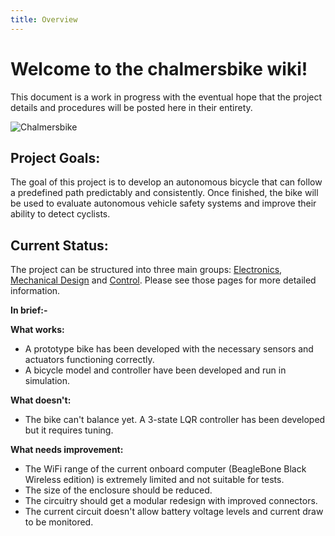 ```yaml
---
title: Overview
---
```


# Welcome to the chalmersbike wiki!

This document is a work in progress with the eventual hope that the project details and procedures will be posted here in their entirety.

![Chalmersbike](https://github.com/bababash/chalmersbike/blob/master/wiki/Skeppshult%20CYK%20EL%207.jpg)

## Project Goals:

The goal of this project is to develop an autonomous bicycle that can follow a predefined path predictably and consistently. Once finished, the bike will be used to evaluate autonomous vehicle safety systems and improve their ability to detect cyclists.

## Current Status:

The project can be structured into three main groups: [Electronics](https://github.com/bababash/chalmersbike/wiki/Electronics), [Mechanical Design](https://github.com/bababash/chalmersbike/wiki/Mechanical-Design) and [Control](https://github.com/bababash/chalmersbike/wiki/Control). Please see those pages for more detailed information.

**In brief:-**

**What works:**
* A prototype bike has been developed with the necessary sensors and actuators functioning correctly.
* A bicycle model and controller have been developed and run in simulation.

**What doesn't:**
* The bike can't balance yet. A 3-state LQR controller has been developed but it requires tuning.

**What needs improvement:**
* The WiFi range of the current onboard computer (BeagleBone Black Wireless edition) is extremely limited and not suitable for tests.
* The size of the enclosure should be reduced.
* The circuitry should get a modular redesign with improved connectors.
* The current circuit doesn't allow battery voltage levels and current draw to be monitored.
